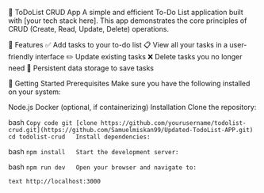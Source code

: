 📝 ToDoList CRUD App
A simple and efficient To-Do List application built with [your tech stack here]. This app demonstrates the core principles of CRUD (Create, Read, Update, Delete) operations.

🌟 Features
✅ Add tasks to your to-do list
📋 View all your tasks in a user-friendly interface
✏️ Update existing tasks
❌ Delete tasks you no longer need
🔄 Persistent data storage to save tasks

🚀 Getting Started
Prerequisites
Make sure you have the following installed on your system:

Node.js
Docker (optional, if containerizing)
Installation
Clone the repository:

bash
`Copy code
git [clone https://github.com/yourusername/todolist-crud.git](https://github.com/Samuelmiskan99/Updated-TodoList-APP.git)  
cd todolist-crud  
Install dependencies:`

bash
`npm install  
Start the development server:`

bash
`npm run dev  
Open your browser and navigate to:`

`text
http://localhost:3000`
